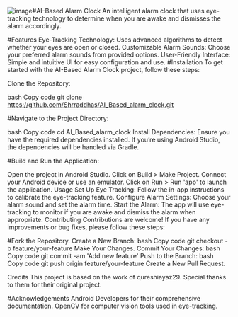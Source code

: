 ![image](https://github.com/user-attachments/assets/58a8cd16-4dfa-4cd5-9250-caf06a34fbc4)#AI-Based Alarm Clock
An intelligent alarm clock that uses eye-tracking technology to determine when you are awake and dismisses the alarm accordingly.

#Features
Eye-Tracking Technology: Uses advanced algorithms to detect whether your eyes are open or closed.
Customizable Alarm Sounds: Choose your preferred alarm sounds from provided options.
User-Friendly Interface: Simple and intuitive UI for easy configuration and use.
#Installation
To get started with the AI-Based Alarm Clock project, follow these steps:

Clone the Repository:

bash
Copy code
git clone https://github.com/Shrraddhas/AI_Based_alarm_clock.git

#Navigate to the Project Directory:

bash
Copy code
cd AI_Based_alarm_clock
Install Dependencies: Ensure you have the required dependencies installed. If you’re using Android Studio, the dependencies will be handled via Gradle.

#Build and Run the Application:

Open the project in Android Studio.
Click on Build > Make Project.
Connect your Android device or use an emulator.
Click on Run > Run 'app' to launch the application.
Usage
Set Up Eye Tracking: Follow the in-app instructions to calibrate the eye-tracking feature.
Configure Alarm Settings: Choose your alarm sound and set the alarm time.
Start the Alarm: The app will use eye-tracking to monitor if you are awake and dismiss the alarm when appropriate.
Contributing
Contributions are welcome! If you have any improvements or bug fixes, please follow these steps:

#Fork the Repository.
Create a New Branch:
bash
Copy code
git checkout -b feature/your-feature
Make Your Changes.
Commit Your Changes:
bash
Copy code
git commit -am 'Add new feature'
Push to the Branch:
bash
Copy code
git push origin feature/your-feature
Create a New Pull Request.

Credits
This project is based on the work of qureshiayaz29. Special thanks to them for their original project.

#Acknowledgements
Android Developers for their comprehensive documentation.
OpenCV for computer vision tools used in eye-tracking.


